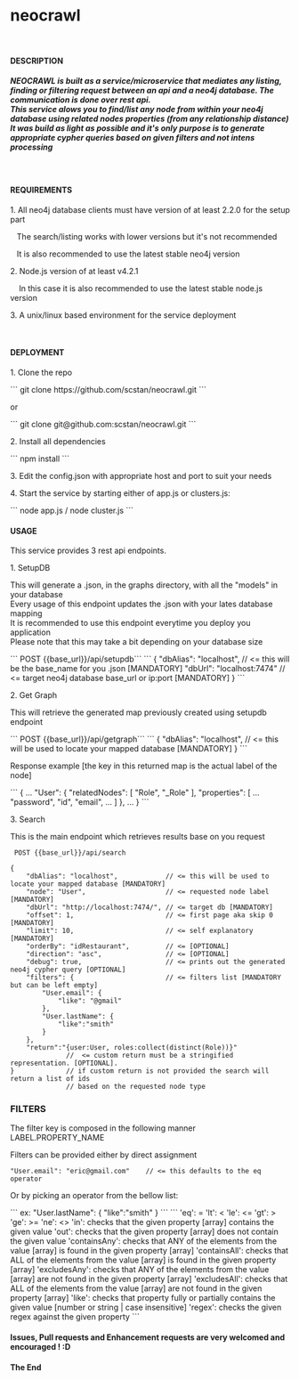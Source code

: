 <h1>neocrawl</h1>
<br>
<h4>DESCRIPTION</h4>
<h5><strong>NEOCRAWL</strong> is built as a service/microservice that mediates any listing, finding or filtering request between an api and a neo4j database. The communication is done over rest api.
<br>This service alows you to find/list any node from within your neo4j database using related nodes properties (from any relationship distance)
<br>It was build as light as possible and it's only purpose is to generate appropriate cypher queries based on given filters and not intens processing </h5>
<br>
<h4>REQUIREMENTS</h4>
<p>1. All neo4j database clients must have version of at least 2.2.0 for the setup part</p>
<p>&nbsp&nbsp&nbspThe search/listing works with lower versions but it's not recommended</p>
<p>&nbsp&nbsp&nbspIt is also recommended to use the latest stable neo4j version</p>
<p>2. Node.js version of at least v4.2.1</p>
<p>&nbsp&nbsp&nbsp In this case it is also recommended to use the latest stable node.js version</p>
<p>3. A unix/linux based environment for the service deployment </p>
<br>
<h4>DEPLOYMENT</h4>
<p>1. Clone the repo </p>
``` git clone https://github.com/scstan/neocrawl.git ``` 
<p>or</p>
``` git clone git@github.com:scstan/neocrawl.git ```
<p>2. Install all dependencies </p> 
``` npm install ```
<p>3. Edit the config.json with appropriate host and port to suit your needs </p>
<p>4. Start the service by starting either of app.js or clusters.js: </p>
``` node app.js / node cluster.js ```
<br>
<h4>USAGE</h4>
<p> This service provides 3 rest api endpoints. </p>
<p>1. SetupDB </p>
<p>This will generate a .json, in the graphs directory, with all the "models" in your database
<br>Every usage of this endpoint updates the .json with your lates database mapping 
<br>It is recommended to use this endpoint everytime you deploy you application
<br>Please note that this may take a bit depending on your database size</p>
``` POST {{base_url}}/api/setupdb```
```
{
    "dbAlias": "localhost",        // <= this will be the base_name for you .json [MANDATORY]
    "dbUrl": "localhost:7474"      // <= target neo4j database base_url or ip:port [MANDATORY]
}
```
<p>2. Get Graph </p>
<p> This will retrieve the generated map previously created using setupdb endpoint</p>
``` POST {{base_url}}/api/getgraph```
```
{
    "dbAlias": "localhost",        // <= this will be used to locate your mapped database [MANDATORY]
}
```
<p> Response example [the key in this returned map is the actual label of the node]</p>
```
{
  ...
  "User": {
    "relatedNodes": [
      "Role",
      "_Role"
    ],
    "properties": [
      ...
      "password",
      "id",
      "email",
      ...
    ]
  },
  ...
}
```
<p>3. Search </p>
<p> This is the main endpoint which retrieves results base on you request</p>

``` POST {{base_url}}/api/search```
```
{
    "dbAlias": "localhost",            // <= this will be used to locate your mapped database [MANDATORY]
    "node": "User",                    // <= requested node label [MANDATORY]
    "dbUrl": "http://localhost:7474/", // <= target db [MANDATORY]
    "offset": 1,                       // <= first page aka skip 0 [MANDATORY]
    "limit": 10,                       // <= self explanatory [MANDATORY]
    "orderBy": "idRestaurant",         // <= [OPTIONAL]
    "direction": "asc",                // <= [OPTIONAL]
    "debug": true,                     // <= prints out the generated neo4j cypher query [OPTIONAL]
    "filters": {                       // <= filters list [MANDATORY but can be left empty]
        "User.email": {
            "like": "@gmail"
        },
        "User.lastName": {
            "like":"smith"
        }
    },
    "return":"{user:User, roles:collect(distinct(Role))}" 
              //  <= custom return must be a stringified representation. [OPTIONAL]. 
}             // if custom return is not provided the search will return a list of ids   
              // based on the requested node type
```

<h3>FILTERS </h3>
<p>The filter key is composed in the following manner LABEL.PROPERTY_NAME</p>
<p>Filters can be provided either by direct assignment</p>

```
"User.email": "eric@gmail.com"    // <= this defaults to the eq operator
```
<p>Or by picking an operator from the bellow list:</p>
```
ex: "User.lastName": {
            "like":"smith"
        }
```
```
'eq': = 
'lt': < 
'le': <=
'gt': >
'ge': >=
'ne': <> 
'in': checks that the given property [array] contains the given value 
'out': checks that the given property [array] does not contain the given value 
'containsAny': checks that ANY of the elements from the value [array] is found in the given property [array]
'containsAll': checks that ALL of the elements from the value [array] is found in the given property [array]
'excludesAny': checks that ANY of the elements from the value [array] are not found in the given property [array]
'excludesAll': checks that ALL of the elements from the value [array] are not found in the given property [array]
'like': checks that property fully or partially contains the given value [number or string | case insensitive]
'regex': checks the given regex against the given property
```

<h4> Issues, Pull requests and Enhancement requests are very welcomed and encouraged ! :D<h4>
<p>The End</p>
